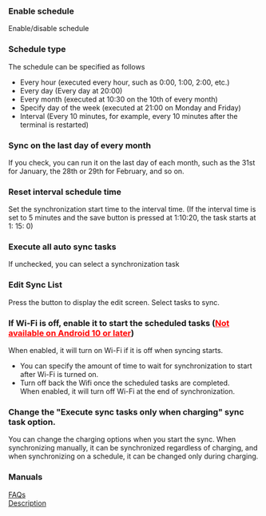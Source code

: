 ### Enable schedule<br>

Enable/disable schedule<br>

### Schedule type<br>

The schedule can be specified as follows<br>

- Every hour (executed every hour, such as 0:00, 1:00, 2:00, etc.)<br>
- Every day (Every day at 20:00)<br>
- Every month (executed at 10:30 on the 10th of every month)<br>
- Specify day of the week (executed at 21:00 on Monday and Friday)<br>
- Interval (Every 10 minutes, for example, every 10 minutes after the terminal is restarted)<br>

### Sync on the last day of every month<br>

If you check, you can run it on the last day of each month, such as the 31st for January, the 28th or 29th for February, and so on.<br>

### Reset interval schedule time<br>

Set the synchronization start time to the interval time. (If the interval time is set to 5 minutes and the save button is pressed at 1:10:20, the task starts at 1: 15: 0)<br>

### Execute all auto sync tasks<br>

If unchecked, you can select a synchronization task<br>

### Edit Sync List<br>

Press the button to display the edit screen. Select tasks to sync.<br>

### If Wi-Fi is off, enable it to start the scheduled tasks (<span style="color: red; "><u>Not available on Android 10 or later</u></span>)<br>
When enabled, it will turn on Wi-Fi if it is off when syncing starts.<br>

- You can specify the amount of time to wait for synchronization to start after Wi-Fi is turned on.<br>
- Turn off back the Wifi once the scheduled tasks are completed.<br>
When enabled, it will turn off Wi-Fi at the end of synchronization.<br>

### Change the "Execute sync tasks only when charging" sync task option.<br>
You can change the charging options when you start the sync. When synchronizing manually, it can be synchronized regardless of charging, and when synchronizing on a schedule, it can be changed only during charging.<br>

### Manuals<br>
[FAQs](https://sentaroh.github.io/Documents/SMBSync3/SMBSync3_FAQ_EN.htm)<br>
[Description](https://sentaroh.github.io/Documents/SMBSync3/SMBSync3_Desc_EN.htm)<br>
